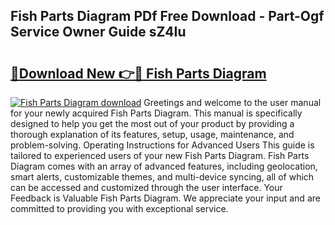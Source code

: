 ## Fish Parts Diagram PDf Free Download - Part-Ogf Service Owner Guide sZ4Iu

# <h2><a href="http://dfkjd12.blite.top/?on=Fish+Parts+Diagram">🔗Download New 👉🔴 Fish Parts Diagram</a></h2>

[![Fish Parts Diagram download](https://i.imgur.com/lujVjoI.png)](http://dfkjd12.blite.top/?on=Fish+Parts+Diagram)
Greetings and welcome to the user manual for your newly acquired Fish Parts Diagram. This manual is specifically designed to help you get the most out of your product by providing a thorough explanation of its features, setup, usage, maintenance, and problem-solving. Operating Instructions for Advanced Users This guide is tailored to experienced users of your new Fish Parts Diagram. Fish Parts Diagram comes with an array of advanced features, including geolocation, smart alerts, customizable themes, and multi-device syncing, all of which can be accessed and customized through the user interface. Your Feedback is Valuable Fish Parts Diagram. We appreciate your input and are committed to providing you with exceptional service.

